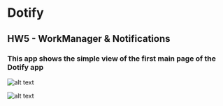 # Dotify

## HW5 - WorkManager & Notifications 

### This app shows the simple view of the first main page of the Dotify app


![alt text](./app/screenshots/hw5_1.jpg)

![alt text](./app/screenshots/hw5_2.jpg)

